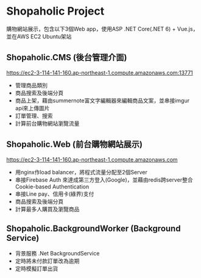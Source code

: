 # Shopaholic Project
購物網站展示，包含以下3個Web app，使用ASP .NET Core(.NET 6) + Vue.js，並在AWS EC2 Ubuntu架站

## Shopaholic.CMS (後台管理介面)
https://ec2-3-114-141-160.ap-northeast-1.compute.amazonaws.com:13771  
* 管理商品類別
* 商品搜索及後端分頁
* 商品上架，藉由summernote富文字編輯器來編輯商品文案，並串接imgur api來上傳圖片
* 訂單管理、搜索
* 計算前台購物網站瀏覽流量

## Shopaholic.Web (前台購物網站展示)
https://ec2-3-114-141-160.ap-northeast-1.compute.amazonaws.com  
* 用nginx作load balancer，將程式流量分配至2個Server
* 串接Firebase Auth 來達成第三方登入(Google)，並藉由redis跨server整合Cookie-based Authentication
* 串接Line pay、信用卡(綠界)支付
* 商品搜索及後端分頁
* 計算最多人購買及瀏覽商品

## Shopaholic.BackgroundWorker (Background Service)
* 背景服務 .Net BackgroundService
* 定時將未付款訂單改為逾期
* 定時模擬訂單出貨
